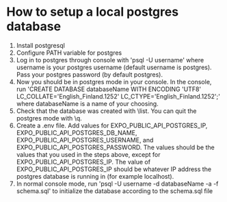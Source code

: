 # How to setup a local postgres database

1. Install postgresql
2. Configure PATH variable for postgres
3. Log in to postgres through console with 'psql -U username' where username is your postgres username (default username is postgres). Pass your postgres password (by default postgres).
4. Now you should be in postgres mode in your console. In the console, run 'CREATE DATABASE databaseName WITH ENCODING 'UTF8' LC_COLLATE='English_Finland.1252' LC_CTYPE='English_Finland.1252';' where databaseName is a name of your choosing.
5. Check that the database was created with \list. You can quit the postgres mode with \q.
6. Create a .env file. Add values for EXPO_PUBLIC_API_POSTGRES_IP, EXPO_PUBLIC_API_POSTGRES_DB_NAME, EXPO_PUBLIC_API_POSTGRES_USERNAME, and EXPO_PUBLIC_API_POSTGRES_PASSWORD. The values should be the values that you used in the steps above, except for EXPO_PUBLIC_API_POSTGRES_IP. The value of EXPO_PUBLIC_API_POSTGRES_IP should be whatever IP address the postgres database is running in (for example localhost).
7. In normal console mode, run 'psql -U username -d databaseName -a -f schema.sql' to initialize the database according to the schema.sql file